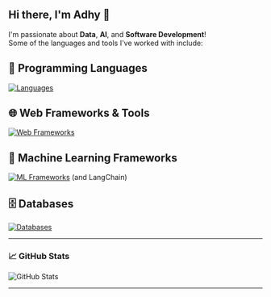 ## Hi there, I'm Adhy 👋

I'm passionate about **Data**, **AI**, and **Software Development**!  
Some of the languages and tools I've worked with include:

## 🧠 Programming Languages
[![Languages](https://skillicons.dev/icons?i=python,c,cpp,typescript,javascript,dart,go&perline=7)](https://skillicons.dev)

## 🌐 Web Frameworks & Tools
[![Web Frameworks](https://skillicons.dev/icons?i=nextjs,react,flutter,fastapi,flask,docker,figma,tauri&perline=8)](https://skillicons.dev)

## 🤖 Machine Learning Frameworks
[![ML Frameworks](https://skillicons.dev/icons?i=tensorflow,pytorch,scikitlearn,opencv&perline=4)](https://skillicons.dev)  (and LangChain)

## 🗄️ Databases
[![Databases](https://skillicons.dev/icons?i=postgresql,mongodb,firebase&perline=3)](https://skillicons.dev)

---

### 📈 GitHub Stats

![GitHub Stats](https://github-readme-stats.vercel.app/api/top-langs/?username=AdhyaksaWP&layout=compact&theme=radical&cache_buster=TIMESTAMP)

---
